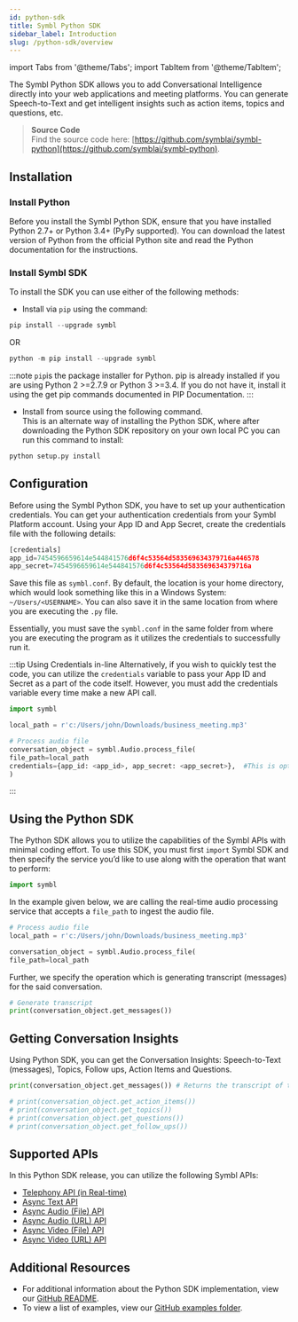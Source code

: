```yaml
---
id: python-sdk
title: Symbl Python SDK 
sidebar_label: Introduction
slug: /python-sdk/overview
---
```

import Tabs from '@theme/Tabs';
import TabItem from '@theme/TabItem';

The Symbl Python SDK allows you to add Conversational Intelligence directly into your web applications and meeting platforms. You can generate Speech-to-Text and get intelligent insights such as action items, topics and questions, etc. 

> **Source Code** <br/>
Find the source code here: [https://github.com/symblai/symbl-python](https://github.com/symblai/symbl-python). 

## Installation

### Install Python 
Before you install the Symbl Python SDK, ensure that you have installed Python 2.7+ or Python 3.4+ (PyPy supported).
You can download the latest version of Python from the official Python site and read the Python documentation for the instructions.

### Install Symbl SDK 
To install the SDK you can use either of the following methods:

- Install via `pip` using the command:

```python
pip install --upgrade symbl
```
OR

```python
python -m pip install --upgrade symbl
```

:::note
`pip`is the package installer for Python. pip is already installed if you are using Python 2 >=2.7.9 or Python 3 >=3.4. If you do not have it, install it using the get pip commands documented in PIP Documentation. 
:::

- Install from source using the following command. <br/>
This is an alternate way of installing the Python SDK, where after downloading the Python SDK repository on your own local PC you can run this command to install: 

```python
python setup.py install
```
 
## Configuration

Before using the Symbl Python SDK, you have to set up your authentication credentials. You can get your authentication credentials from your Symbl Platform account. 
Using your App ID and App Secret, create the credentials file with the following details:

```py
[credentials]
app_id=7454596659614e544841576d6f4c53564d583569634379716a446578
app_secret=7454596659614e544841576d6f4c53564d583569634379716a
```

Save this file as `symbl.conf`. By default, the location is your home directory, which would look something like this in a Windows System: `~/Users/<USERNAME>`.
You can also save it in the same location from where you are executing the `.py` file. 

Essentially, you must save the `symbl.conf` in the same folder from where you are executing the program as it utilizes the credentials to successfully run it. 

:::tip Using Credentials in-line
Alternatively,  if you wish to quickly test the code, you can utilize the `credentials` variable to pass your App ID and Secret as a part of the code itself. However, you must add the credentials variable every time make a new API call. 

```python
import symbl

local_path = r'c:/Users/john/Downloads/business_meeting.mp3'

# Process audio file
conversation_object = symbl.Audio.process_file(
file_path=local_path
credentials={app_id: <app_id>, app_secret: <app_secret>},  #This is optional if you didn’t setup the symbl.conf file in your home directory. 
)
```
:::

## Using the Python SDK

The Python SDK allows you to utilize the capabilities of the Symbl APIs with minimal coding effort. 
To use this SDK, you must first `import` Symbl SDK and then specify the service you’d like to use along with the operation that want to perform:

```py
import symbl
```

In the example given below, we are calling the real-time audio processing service that accepts a `file_path` to ingest the audio file. 

```py
# Process audio file
local_path = r'c:/Users/john/Downloads/business_meeting.mp3'

conversation_object = symbl.Audio.process_file(
file_path=local_path

```

Further, we specify the operation which is generating transcript (messages) for the said conversation.

```py
# Generate transcript
print(conversation_object.get_messages())
```
## Getting Conversation Insights 

Using Python SDK, you can get the Conversation Insights: Speech-to-Text (messages), Topics, Follow ups, Action Items and Questions.

```py
print(conversation_object.get_messages()) # Returns the transcript of the conversation

# print(conversation_object.get_action_items()) 
# print(conversation_object.get_topics()) 
# print(conversation_object.get_questions())
# print(conversation_object.get_follow_ups()) 

```

## Supported APIs

In this Python SDK release, you can utilize the following Symbl APIs:  
- [Telephony API (in Real-time)](/docs/python-sdk/python-sdk-telephony-api)
- [Async Text API](/docs/python-sdk/async-api)
- [Async Audio (File) API](/docs/python-sdk/async-audio)  
- [Async Audio (URL) API](/docs/python-sdk/async-audio#async-audio-url-api)
- [Async Video (File) API](/docs/python-sdk/async-video)
- [Async Video (URL) API](/docs/python-sdk/async-video#async-video-url-api)


## Additional Resources

- For additional information about the Python SDK implementation, view our [GitHub README](https://github.com/symblai/symbl-python). 
- To view a list of examples, view our [GitHub examples folder](https://github.com/symblai/symbl-python/tree/main/example). 

